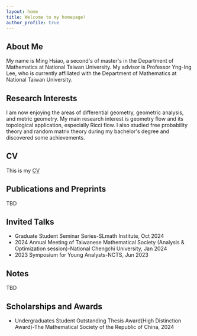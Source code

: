 ```yaml
---
layout: home
title: Welcome to my homepage!
author_profile: true
---
```

## About Me
My name is Ming Hsiao, a second's of master's in the Department of Mathematics at National Taiwan University. My advisor is Professor Yng-Ing Lee, who is currently affiliated with the Department of Mathematics at National Taiwan University.
## Research Interests
I am now enjoying the areas of differential geometry, geometric analysis, and metric geometry. My main research interest is geometry flow and its topological application, especially Ricci flow. I also studied free probability theory and random matrix theory during my bachelor's degree and discovered some achievements.
## CV
This is my [CV](/CV.pdf)
## Publications and Preprints
TBD
## Invited Talks
- Graduate Student Seminar Series-SLmath Institute, Oct 2024
- 2024 Annual Meeting of Taiwanese Mathematical Society (Analysis & Optimization session)-National Chengchi University, Jan 2024
-	2023 Symposium for Young Analysts-NCTS, Jun 2023
	
## Notes
TBD

## Scholarships and Awards
- Undergraduates Student Outstanding Thesis Award(High Distinction Award)-The Mathematical Society of the Republic of China, 2024
